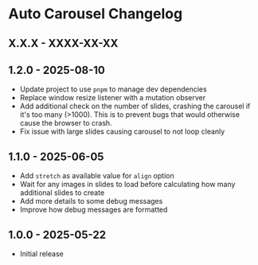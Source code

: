 # Auto Carousel Changelog

## X.X.X - XXXX-XX-XX

## 1.2.0 - 2025-08-10
- Update project to use `pnpm` to manage dev dependencies
- Replace window resize listener with a mutation observer
- Add additional check on the number of slides, crashing the carousel if it's too many (>1000). This is to prevent bugs that would otherwise cause the browser to crash.
- Fix issue with large slides causing carousel to not loop cleanly

## 1.1.0 - 2025-06-05
- Add `stretch` as available value for `align` option
- Wait for any images in slides to load before calculating how many additional slides to create
- Add more details to some debug messages
- Improve how debug messages are formatted

## 1.0.0 - 2025-05-22
- Initial release

